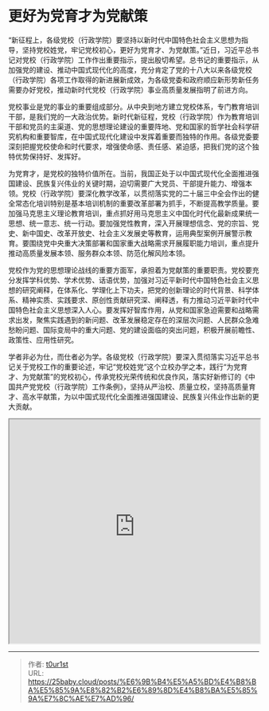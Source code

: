 # 更好为党育才为党献策


“新征程上，各级党校（行政学院）要坚持以新时代中国特色社会主义思想为指导，坚持党校姓党，牢记党校初心，更好为党育才、为党献策。”近日，习近平总书记对党校（行政学院）工作作出重要指示，提出殷切希望。总书记的重要指示，从加强党的建设、推动中国式现代化的高度，充分肯定了党的十八大以来各级党校（行政学院）各项工作取得的新进展新成效，为各级党委和政府顺应新形势新任务需要办好党校，推动新时代党校（行政学院）事业高质量发展指明了前进方向。

党校事业是党的事业的重要组成部分。从中央到地方建立党校体系，专门教育培训干部，是我们党的一大政治优势。新时代新征程，党校（行政学院）作为教育培训干部和党员的主渠道、党的思想理论建设的重要阵地、党和国家的哲学社会科学研究机构和重要智库，在中国式现代化建设中发挥着重要而独特的作用。各级党委要深刻把握党校使命和时代要求，增强使命感、责任感、紧迫感，把我们党的这个独特优势保持好、发挥好。

为党育才，是党校的独特价值所在。当前，我国正处于以中国式现代化全面推进强国建设、民族复兴伟业的关键时期，迫切需要广大党员、干部提升能力、增强本领。党校（行政学院）要深化教学改革，以贯彻落实党的二十届三中全会作出的健全常态化培训特别是基本培训机制的重要改革部署为抓手，不断提高教学质量。要加强马克思主义理论教育培训，重点抓好用马克思主义中国化时代化最新成果统一思想、统一意志、统一行动。要加强党性教育，深入开展理想信念、党的宗旨、党史、新中国史、改革开放史、社会主义发展史等教育，运用典型案例开展警示教育。要围绕党中央重大决策部署和国家重大战略需求开展履职能力培训，重点提升推动高质量发展本领、服务群众本领、防范化解风险本领。

党校作为党的思想理论战线的重要方面军，承担着为党献策的重要职责。党校要充分发挥学科优势、学术优势、话语优势，加强对习近平新时代中国特色社会主义思想的研究阐释，在体系化、学理化上下功夫，把党的创新理论的时代背景、科学体系、精神实质、实践要求、原创性贡献研究深、阐释透，有力推动习近平新时代中国特色社会主义思想深入人心。要发挥好智库作用，从党和国家急迫需要和战略需求出发，聚焦实践遇到的新问题、改革发展稳定存在的深层次问题、人民群众急难愁盼问题、国际变局中的重大问题、党的建设面临的突出问题，积极开展前瞻性、政策性、应用性研究。

学者非必为仕，而仕者必为学。各级党校（行政学院）要深入贯彻落实习近平总书记关于党校工作的重要论述，牢记“党校姓党”这个立校办学之本，践行“为党育才、为党献策”的党校初心，传承党校光荣传统和优良作风，落实好新修订的《中国共产党党校（行政学院）工作条例》，坚持从严治校、质量立校，坚持高质量育才、高水平献策，为以中国式现代化全面推进强国建设、民族复兴伟业作出新的更大贡献。

<iframe
    width="100%"
    height="450"
    src="https://content-static.cctvnews.cctv.com/snow-book/index.html?item_id=9601342824817873962"
></iframe>

---

> 作者: [t0ur1st](https://github.com/tyd2000)  
> URL: https://25baby.cloud/posts/%E6%9B%B4%E5%A5%BD%E4%B8%BA%E5%85%9A%E8%82%B2%E6%89%8D%E4%B8%BA%E5%85%9A%E7%8C%AE%E7%AD%96/  


